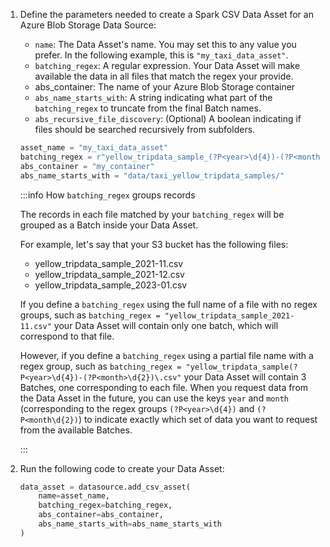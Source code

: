 1. Define the parameters needed to create a Spark CSV Data Asset for an Azure Blob Storage Data Source:

    - `name`: The Data Asset's name.  You may set this to any value you prefer.  In the following example, this is `"my_taxi_data_asset"`.
    - `batching_regex`: A regular expression.  Your Data Asset will make available the data in all files that match the regex your provide.
    - abs_container: The name of your Azure Blob Storage container
    - `abs_name_starts_with`: A string indicating what part of the `batching_regex` to truncate from the final Batch names.
    - `abs_recursive_file_discovery`: (Optional) A boolean indicating if files should be searched recursively from subfolders.
    
    ```python title="Python"
    asset_name = "my_taxi_data_asset"
    batching_regex = r"yellow_tripdata_sample_(?P<year>\d{4})-(?P<month>\d{2})\.csv"
    abs_container = "my_container"
    abs_name_starts_with = "data/taxi_yellow_tripdata_samples/"
    ```
   
    :::info How `batching_regex` groups records

    The records in each file matched by your `batching_regex` will be grouped as a Batch inside your Data Asset.

    For example, let's say that your S3 bucket has the following files:

      - yellow_tripdata_sample_2021-11.csv
      - yellow_tripdata_sample_2021-12.csv
      - yellow_tripdata_sample_2023-01.csv

    If you define a `batching_regex` using the full name of a file with no regex groups, such as `batching_regex = "yellow_tripdata_sample_2021-11.csv"` your Data Asset will contain only one batch, which will correspond to that file.

    However, if you define a `batching_regex` using a partial file name with a regex group, such as `batching_regex = "yellow_tripdata_sample(?P<year>\d{4})-(?P<month>\d{2})\.csv"` your Data Asset will contain 3 Batches, one corresponding to each file.  When you request data from the Data Asset in the future, you can use the keys `year` and `month` (corresponding to the regex groups `(?P<year>\d{4})` and `(?P<month\d{2})`) to indicate exactly which set of data you want to request from the available Batches. 

    :::

2. Run the following code to create your Data Asset:

    ```python title="Python"
    data_asset = datasource.add_csv_asset(
        name=asset_name,
        batching_regex=batching_regex,
        abs_container=abs_container,
        abs_name_starts_with=abs_name_starts_with
    )
    ```